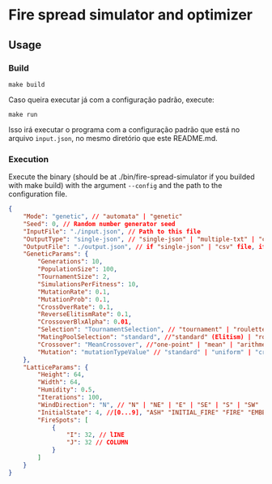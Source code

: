 # Fire spread simulator and optimizer

## Usage

### Build

```make build```

Caso queira executar já com a configuração padrão, execute:

```make run```

Isso irá executar o programa com a configuração padrão que está no arquivo `input.json`, no mesmo diretório que este README.md.

### Execution

Execute the binary (should be at ./bin/fire-spread-simulator if you builded with make build) with the argument `--config` and the path to the configuration file.

```json
{
    "Mode": "genetic", // "automata" | "genetic"
    "Seed": 0, // Random number generator seed
    "InputFile": "./input.json", // Path to this file
    "OutputType": "single-json", // "single-json" | "multiple-txt" | "csv"
    "OutputFile": "./output.json", // if "single-json" | "csv" file, if "multiple-txt" folder,
    "GeneticParams": {
        "Generations": 10,
        "PopulationSize": 100,
        "TournamentSize": 2,
        "SimulationsPerFitness": 10,
        "MutationRate": 0.1,
        "MutationProb": 0.1,
        "CrossOverRate": 0.1,
        "ReverseElitismRate": 0.1,
        "CrossoverBlxAlpha": 0.01,
        "Selection": "TournamentSelection", // "tournament" | "roulette"
        "MatingPoolSelection": "standard", //"standard" (Elitism) | "roulette" | "tournament"
        "Crossover": "MeanCrossover", //"one-point" | "mean" | "arithmetic" | "blx-alpha"
        "Mutation": "mutationTypeValue" // "standard" | "uniform" | "creep"
    },
    "LatticeParams": {
        "Height": 64,
        "Width": 64,
        "Humidity": 0.5,
        "Iterations": 100,
        "WindDirection": "N", // "N" | "NE" | "E" | "SE" | "S" | "SW" | "W" | "NW"
        "InitialState": 4, //[0...9], "ASH" "INITIAL_FIRE" "FIRE" "EMBER" "MEADOW" "SAVANNAH" "FOREST" "WATER" "ROOTS" "NONE"
        "FireSpots": [
            {
                "I": 32, // lINE
                "J": 32 // COLUMN
            }
        ]
    }
}
```
